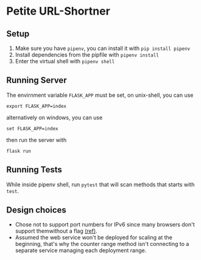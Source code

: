 # Petite URL-Shortner

## Setup
1. Make sure you have `pipenv`, you can install it with `pip install pipenv`
2. Install dependencies from the pipfile with `pipenv install`
3. Enter the virtual shell with `pipenv shell`

## Running Server
The envirnment variable `FLASK_APP` must be set, on unix-shell, you can use
```
export FLASK_APP=index
```
alternatively on windows, you can use
```
set FLASK_APP=index
```
then run the server with
```
flask run
```

## Running Tests
While inside pipenv shell, run `pytest` that will scan methods that starts with `test`. 

## Design choices
- Chose not to support port numbers for IPv6 since many browsers don't support themwithout a flag [(ref)](https://support.mozilla.org/en-US/questions/1111992).
- Assumed the web service won't be deployed for scaling at the beginning, that's why the counter range method isn't connecting to a separate service managing each deployment range.
